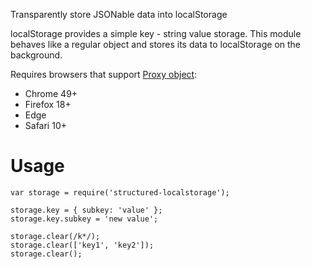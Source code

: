 Transparently store JSONable data into localStorage

localStorage provides a simple key - string value storage.
This module behaves like a regular object and stores its data to localStorage on the background.

Requires browsers that support [Proxy object](https://developer.mozilla.org/en-US/docs/Web/JavaScript/Reference/Global_Objects/Proxy):
* Chrome 49+
* Firefox 18+
* Edge
* Safari 10+

Usage
=====

```
var storage = require('structured-localstorage');

storage.key = { subkey: 'value' };
storage.key.subkey = 'new value';

storage.clear(/k*/);
storage.clear(['key1', 'key2']);
storage.clear();
```
